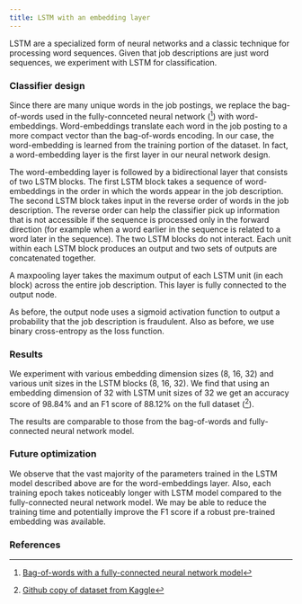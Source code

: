 ```yaml
---
title: LSTM with an embedding layer
---
```


LSTM are a specialized form of neural networks and a classic technique for processing word sequences. Given that job descriptions are just word sequences, we experiment with LSTM for classification.

### Classifier design
Since there are many unique words in the job postings, we replace the bag-of-words used in the fully-connceted neural network ([^colab1]) with word-embeddings. Word-embeddings translate each word in the job posting to a more compact vector than the bag-of-words encoding. In our case, the word-embedding is learned from the training portion of the dataset. In fact, a word-embedding layer is the first layer in our neural network design.
 
The word-embedding layer is followed by a bidirectional layer that consists of two LSTM blocks. The first LSTM block takes a sequence of word-embeddings in the order in which the words appear in the job description. The second LSTM block takes input in the reverse order of words in the job description. The reverse order can help the classifier pick up information that is not accessible if the sequence is processed only in the forward direction (for example when a word earlier in the sequence is related to a word later in the sequence). The two LSTM blocks do not interact. Each unit within each LSTM block produces an output and two sets of outputs are concatenated together. 

A maxpooling layer takes the maximum output of each LSTM unit (in each block) across the entire job description. This layer is fully connected to the output node.

As before, the output node uses a sigmoid activation function to output a probability that the job description is fraudulent. Also as before, we use binary cross-entropy as the loss function.

### Results
We experiment with various embedding dimension sizes (8, 16, 32) and various unit sizes in the LSTM blocks (8, 16, 32). We find that using an embedding dimension of 32 with LSTM unit sizes of 32 we get an accuracy score of 98.84% and an F1 score of 88.12% on the full dataset ([^data1]).

The results are comparable to those from the bag-of-words and fully-connected neural network model.

### Future optimization
We observe that the vast majority of the parameters trained in the LSTM model described above are for the word-embeddings layer. Also, each training epoch takes noticeably longer with LSTM model compared to the fully-connected neural network model. We may be able to reduce the training time and potentially improve the F1 score if a robust pre-trained embedding was available.

### References
[^colab1]: [Bag-of-words with a fully-connected neural network model](https://github.com/r-dube/fakejobs/blob/main/fj_fcnn.ipynb)
[^colab3]: [LSTM model with an embedding layer](https://github.com/r-dube/fakejobs/blob/main/fj_lstm.ipynb)
[^data1]: [Github copy of dataset from Kaggle](https://github.com/r-dube/fakejobs/blob/main/data/fake_job_postings.csv)
